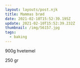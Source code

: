 ```yaml
---
layout: layouts/post.njk
title: Mammas brød
date: 2021-02-10T15:52:39.195Z
update: 2021-02-10T15:52:39.232Z
thumbnail: /img/56157.jpg
tags:
  - baking
---
```

900g hvetemel

250 gr